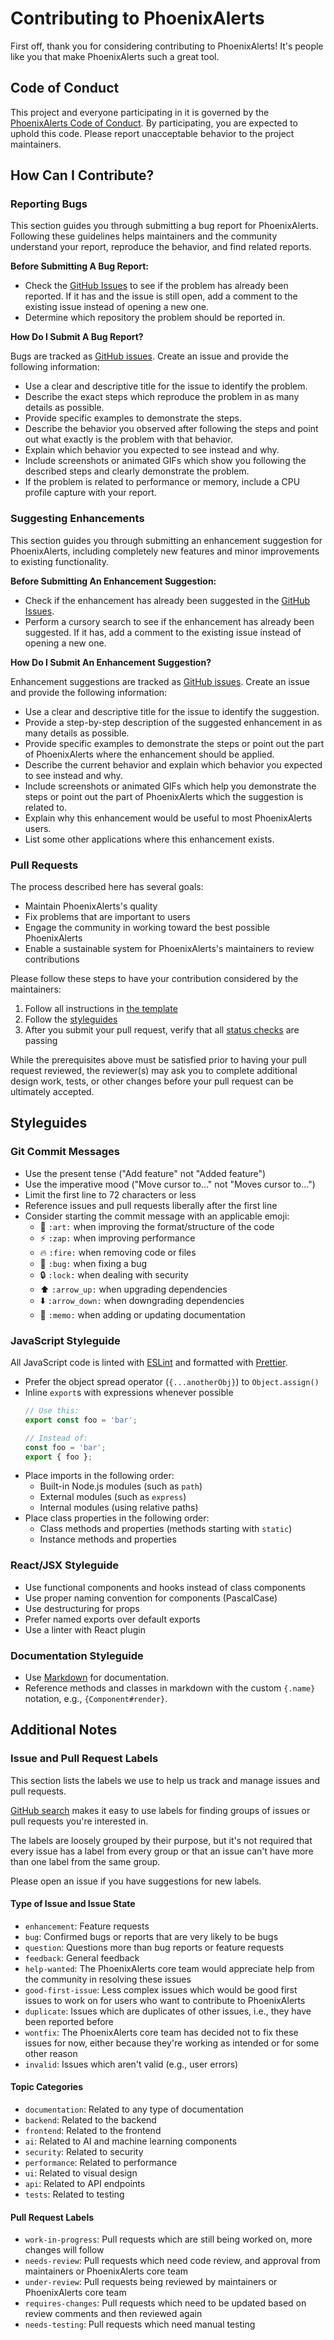# Contributing to PhoenixAlerts

First off, thank you for considering contributing to PhoenixAlerts! It's people like you that make PhoenixAlerts such a great tool.

## Code of Conduct

This project and everyone participating in it is governed by the [PhoenixAlerts Code of Conduct](CODE_OF_CONDUCT.md). By participating, you are expected to uphold this code. Please report unacceptable behavior to the project maintainers.

## How Can I Contribute?

### Reporting Bugs

This section guides you through submitting a bug report for PhoenixAlerts. Following these guidelines helps maintainers and the community understand your report, reproduce the behavior, and find related reports.

**Before Submitting A Bug Report:**

* Check the [GitHub Issues](https://github.com/Binyamse/PhoenixAlerts/issues) to see if the problem has already been reported. If it has and the issue is still open, add a comment to the existing issue instead of opening a new one.
* Determine which repository the problem should be reported in.

**How Do I Submit A Bug Report?**

Bugs are tracked as [GitHub issues](https://github.com/Binyamse/PhoenixAlerts/issues). Create an issue and provide the following information:

* Use a clear and descriptive title for the issue to identify the problem.
* Describe the exact steps which reproduce the problem in as many details as possible.
* Provide specific examples to demonstrate the steps.
* Describe the behavior you observed after following the steps and point out what exactly is the problem with that behavior.
* Explain which behavior you expected to see instead and why.
* Include screenshots or animated GIFs which show you following the described steps and clearly demonstrate the problem.
* If the problem is related to performance or memory, include a CPU profile capture with your report.

### Suggesting Enhancements

This section guides you through submitting an enhancement suggestion for PhoenixAlerts, including completely new features and minor improvements to existing functionality.

**Before Submitting An Enhancement Suggestion:**

* Check if the enhancement has already been suggested in the [GitHub Issues](https://github.com/Binyamse/PhoenixAlerts/issues).
* Perform a cursory search to see if the enhancement has already been suggested. If it has, add a comment to the existing issue instead of opening a new one.

**How Do I Submit An Enhancement Suggestion?**

Enhancement suggestions are tracked as [GitHub issues](https://github.com/Binyamse/PhoenixAlerts/issues). Create an issue and provide the following information:

* Use a clear and descriptive title for the issue to identify the suggestion.
* Provide a step-by-step description of the suggested enhancement in as many details as possible.
* Provide specific examples to demonstrate the steps or point out the part of PhoenixAlerts where the enhancement should be applied.
* Describe the current behavior and explain which behavior you expected to see instead and why.
* Include screenshots or animated GIFs which help you demonstrate the steps or point out the part of PhoenixAlerts which the suggestion is related to.
* Explain why this enhancement would be useful to most PhoenixAlerts users.
* List some other applications where this enhancement exists.

### Pull Requests

The process described here has several goals:

- Maintain PhoenixAlerts's quality
- Fix problems that are important to users
- Engage the community in working toward the best possible PhoenixAlerts
- Enable a sustainable system for PhoenixAlerts's maintainers to review contributions

Please follow these steps to have your contribution considered by the maintainers:

1. Follow all instructions in [the template](PULL_REQUEST_TEMPLATE.md)
2. Follow the [styleguides](#styleguides)
3. After you submit your pull request, verify that all [status checks](https://help.github.com/articles/about-status-checks/) are passing

While the prerequisites above must be satisfied prior to having your pull request reviewed, the reviewer(s) may ask you to complete additional design work, tests, or other changes before your pull request can be ultimately accepted.

## Styleguides

### Git Commit Messages

* Use the present tense ("Add feature" not "Added feature")
* Use the imperative mood ("Move cursor to..." not "Moves cursor to...")
* Limit the first line to 72 characters or less
* Reference issues and pull requests liberally after the first line
* Consider starting the commit message with an applicable emoji:
    * 🎨 `:art:` when improving the format/structure of the code
    * ⚡️ `:zap:` when improving performance
    * 🔥 `:fire:` when removing code or files
    * 🐛 `:bug:` when fixing a bug
    * 🔒 `:lock:` when dealing with security
    * ⬆️ `:arrow_up:` when upgrading dependencies
    * ⬇️ `:arrow_down:` when downgrading dependencies
    * 📝 `:memo:` when adding or updating documentation

### JavaScript Styleguide

All JavaScript code is linted with [ESLint](https://eslint.org/) and formatted with [Prettier](https://prettier.io/).

* Prefer the object spread operator (`{...anotherObj}`) to `Object.assign()`
* Inline `export`s with expressions whenever possible
  ```js
  // Use this:
  export const foo = 'bar';

  // Instead of:
  const foo = 'bar';
  export { foo };
  ```
* Place imports in the following order:
  * Built-in Node.js modules (such as `path`)
  * External modules (such as `express`)
  * Internal modules (using relative paths)
* Place class properties in the following order:
  * Class methods and properties (methods starting with `static`)
  * Instance methods and properties

### React/JSX Styleguide

* Use functional components and hooks instead of class components
* Use proper naming convention for components (PascalCase)
* Use destructuring for props
* Prefer named exports over default exports
* Use a linter with React plugin

### Documentation Styleguide

* Use [Markdown](https://daringfireball.net/projects/markdown/) for documentation.
* Reference methods and classes in markdown with the custom `{.name}` notation, e.g., `{Component#render}`.

## Additional Notes

### Issue and Pull Request Labels

This section lists the labels we use to help us track and manage issues and pull requests.

[GitHub search](https://help.github.com/articles/searching-issues/) makes it easy to use labels for finding groups of issues or pull requests you're interested in.

The labels are loosely grouped by their purpose, but it's not required that every issue has a label from every group or that an issue can't have more than one label from the same group.

Please open an issue if you have suggestions for new labels.

#### Type of Issue and Issue State

* `enhancement`: Feature requests
* `bug`: Confirmed bugs or reports that are very likely to be bugs
* `question`: Questions more than bug reports or feature requests
* `feedback`: General feedback
* `help-wanted`: The PhoenixAlerts core team would appreciate help from the community in resolving these issues
* `good-first-issue`: Less complex issues which would be good first issues to work on for users who want to contribute to PhoenixAlerts
* `duplicate`: Issues which are duplicates of other issues, i.e., they have been reported before
* `wontfix`: The PhoenixAlerts core team has decided not to fix these issues for now, either because they're working as intended or for some other reason
* `invalid`: Issues which aren't valid (e.g., user errors)

#### Topic Categories

* `documentation`: Related to any type of documentation
* `backend`: Related to the backend
* `frontend`: Related to the frontend
* `ai`: Related to AI and machine learning components
* `security`: Related to security
* `performance`: Related to performance
* `ui`: Related to visual design
* `api`: Related to API endpoints
* `tests`: Related to testing

#### Pull Request Labels

* `work-in-progress`: Pull requests which are still being worked on, more changes will follow
* `needs-review`: Pull requests which need code review, and approval from maintainers or PhoenixAlerts core team
* `under-review`: Pull requests being reviewed by maintainers or PhoenixAlerts core team
* `requires-changes`: Pull requests which need to be updated based on review comments and then reviewed again
* `needs-testing`: Pull requests which need manual testing